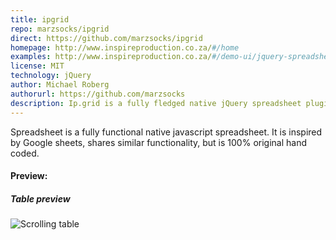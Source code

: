 ```yaml
---
title: ipgrid
repo: marzsocks/ipgrid
direct: https://github.com/marzsocks/ipgrid
homepage: http://www.inspireproduction.co.za/#/home
examples: http://www.inspireproduction.co.za/#/demo-ui/jquery-spreadsheet
license: MIT
technology: jQuery
author: Michael Roberg
authorurl: https://github.com/marzsocks
description: Ip.grid is a fully fledged native jQuery spreadsheet plugin, designed to look and feel like Google sheets.
---
```


Spreadsheet is a fully functional native javascript spreadsheet. It is inspired by Google sheets, shares similar functionality, but is 100% original hand coded.

#### Preview:

##### Table preview
![Scrolling table](/images/libraries/ipgrid/ipgrid-prev.png "Table preview")

